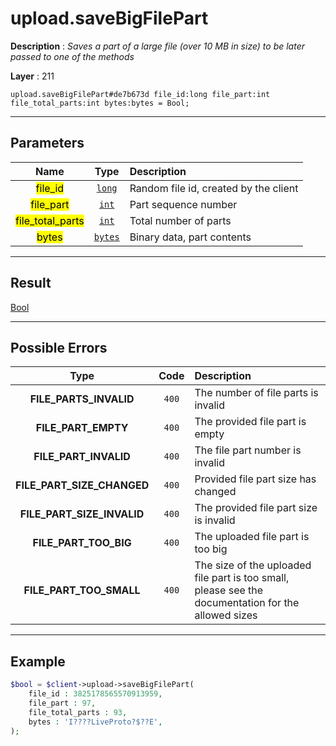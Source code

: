 # upload.saveBigFilePart

**Description** : *Saves a part of a large file \(over 10 MB in size\) to be later passed to one of the methods*

**Layer** : 211

```tl
upload.saveBigFilePart#de7b673d file_id:long file_part:int file_total_parts:int bytes:bytes = Bool;
```

---

## Parameters

| Name | Type | Description |
| :---: | :---: | :--- |
| <mark>file_id</mark> | [`long`](type/long) | Random file id, created by the client |
| <mark>file_part</mark> | [`int`](type/int) | Part sequence number |
| <mark>file_total_parts</mark> | [`int`](type/int) | Total number of parts |
| <mark>bytes</mark> | [`bytes`](type/bytes) | Binary data, part contents |

---

## Result

[Bool](type/Bool)

---

## Possible Errors

| Type | Code | Description |
| :---: | :---: | :--- |
| **FILE_PARTS_INVALID** | `400` | The number of file parts is invalid |
| **FILE_PART_EMPTY** | `400` | The provided file part is empty |
| **FILE_PART_INVALID** | `400` | The file part number is invalid |
| **FILE_PART_SIZE_CHANGED** | `400` | Provided file part size has changed |
| **FILE_PART_SIZE_INVALID** | `400` | The provided file part size is invalid |
| **FILE_PART_TOO_BIG** | `400` | The uploaded file part is too big |
| **FILE_PART_TOO_SMALL** | `400` | The size of the uploaded file part is too small, please see the documentation for the allowed sizes |

---

## Example

```php
$bool = $client->upload->saveBigFilePart(
	file_id : 3825178565570913959,
	file_part : 97,
	file_total_parts : 93,
	bytes : 'I????LiveProto?$??E',
);
```